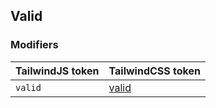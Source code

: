 ## Valid


### Modifiers

| TailwindJS token | TailwindCSS token |
| ----- | ----- |
| `valid` | [valid](https://tailwindcss.com/docs/hover-focus-and-other-states#valid) |
